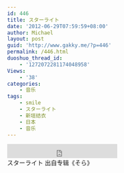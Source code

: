 ```yaml
---
id: 446
title: スターライト
date: '2012-06-29T07:59:59+08:00'
author: Michael
layout: post
guid: 'http://www.gakky.me/?p=446'
permalink: /446.html
duoshuo_thread_id:
    - '1272072281174048958'
Views:
    - '38'
categories:
    - 音乐
tags:
    - smile
    - スターライト
    - 新垣结衣
    - 日本
    - 音乐
---
```


<div class="audio_player"><iframe allowtransparency="true" frameborder="0" height="33" loading="lazy" scrolling="no" src="http://www.diandian.com/n/common/player?feedId=1e600eb0-c17d-11e1-9842-782bcb383994" width="257"></iframe></div>スターライト 出自专辑《そら》